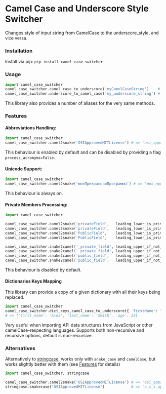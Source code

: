 # Camel Case and Underscore Style Switcher
Changes style of input string from CamelCase to the underscore_style, and vice versa.

### Installation
Install via pip: `pip install camel-case-switcher`


### Usage
```python
import camel_case_switcher
camel_case_switcher.camel_case_to_underscore('myCamelCaseString')    # =>  'my_camel_case_string'
camel_case_switcher.underscore_to_camel_case('my_underscore_string') # =>  'myUnderscoreString'
```

This library also provides a number of aliases for the very same methods.


### Features
#### Abbreviations Handling:
```python
import camel_case_switcher
camel_case_switcher.camel2snake('OSIApprovedMITLicense') # => 'osi_approved_mit_license'
```

This behaviour is enabled by default and can be disabled by providing a flag `process_acronyms=False`.


#### Unicode Support:
```python
import camel_case_switcher
camel_case_switcher.camel2snake('мояПрекраснаяПрограмма') # => 'моя_прекрасная_программа'
```

This behaviour is always on.

#### Private Members Processing:
```python
import camel_case_switcher

camel_case_switcher.camel2snake('privateField',   leading_lower_is_private=True)        # => '_private_field' <<<
camel_case_switcher.camel2snake('privateField',   leading_lower_is_private=False)       # => 'private_field'  <<<
camel_case_switcher.camel2snake('PublicField',    leading_lower_is_private=True)        # => 'public_field'
camel_case_switcher.camel2snake('PublicField',    leading_lower_is_private=False)       # => 'public_field'

camel_case_switcher.snake2camel('_private_field', leading_upper_if_not_private=True)    # => 'privateField'
camel_case_switcher.snake2camel('_private_field', leading_upper_if_not_private=False)   # => 'privateField'
camel_case_switcher.snake2camel('public_field',   leading_upper_if_not_private=True)    # => 'PublicField' <<<
camel_case_switcher.snake2camel('public_field',   leading_upper_if_not_private=False)   # => 'publicField' <<<
```

This behaviour is disabled by default.

#### Dictionaries Keys Mapping
This library can provide a copy of a given dictionary with all their keys being replaced.
```python
import camel_case_switcher
camel_case_switcher.dict_keys_camel_case_to_underscore({ 'firstName': "Alex", 'lastName': "Smith", 'age': 25 })
# => {'first_name': 'Alex', 'last_name': 'Smith', 'age': 25}
```

Very useful when importing API data structures from JavaScript or other camelCase-respecting languages.
Supports both non-recursive and recursive options, default is non-recursive.


### Alternatives
Alternatively to [stringcase](https://pypi.org/project/stringcase/),
works only with `snake_case` and `camelCase`, but works slightly better with them (see [Features](#Features) for details)

```python
import camel_case_switcher, stringcase

camel_case_switcher.camel2snake('OSIApprovedMITLicense') # => 'osi_approved_mit_license'
stringcase.snakecase('OSIApprovedMITLicense')            # => 'o_s_i_approved_m_i_t_license'
```
